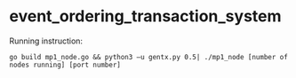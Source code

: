 # event_ordering_transaction_system

<p>Running instruction:</p>

<pre><code>go build mp1_node.go && python3 –u gentx.py 0.5| ./mp1_node [number of nodes running] [port number]
</code></pre>
